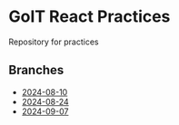# GoIT React Practices

Repository for practices

## Branches

- [2024-08-10](https://github.com/ReshetS/goit-react-practices/tree/2024-08-10)
- [2024-08-24](https://github.com/ReshetS/goit-react-practices/tree/2024-08-24)
- [2024-09-07](https://github.com/ReshetS/goit-react-practices/tree/2024-09-07)
